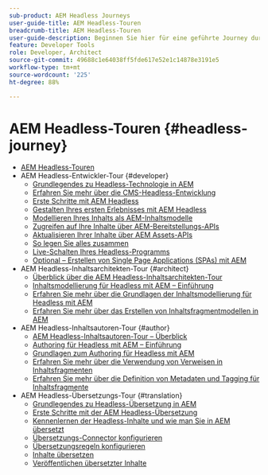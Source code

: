```yaml
---
sub-product: AEM Headless Journeys
user-guide-title: AEM Headless-Touren
breadcrumb-title: AEM Headless-Touren
user-guide-description: Beginnen Sie hier für eine geführte Journey durch die leistungsstarken und flexiblen Headless-Funktionen von AEM, deren Funktionen und deren Verwendung in Ihrem Projekt.
feature: Developer Tools
role: Developer, Architect
source-git-commit: 49688c1e64038ff5fde617e52e1c14878e3191e5
workflow-type: tm+mt
source-wordcount: '225'
ht-degree: 88%

---
```



# AEM Headless-Touren {#headless-journey}

+ [AEM Headless-Touren](/help/journey-headless/home.md)
+ AEM Headless-Entwickler-Tour {#developer}
   + [Grundlegendes zu Headless-Technologie in AEM](developer/overview.md)
   + [Erfahren Sie mehr über die CMS-Headless-Entwicklung](developer/learn-about.md)
   + [Erste Schritte mit AEM Headless](developer/getting-started.md)
   + [Gestalten Ihres ersten Erlebnisses mit AEM Headless](developer/path-to-first-experience.md)
   + [Modellieren Ihres Inhalts als AEM-Inhaltsmodelle](developer/model-your-content.md)
   + [Zugreifen auf Ihre Inhalte über AEM-Bereitstellungs-APIs](developer/access-your-content.md)
   + [Aktualisieren Ihrer Inhalte über AEM Assets-APIs](developer/update-your-content.md)
   + [So legen Sie alles zusammen](developer/put-it-all-together.md)
   + [Live-Schalten Ihres Headless-Programms](developer/go-live.md)
   + [Optional – Erstellen von Single Page Applications (SPAs) mit AEM](developer/create-spa.md)
+ AEM Headless-Inhaltsarchitekten-Tour {#architect}
   + [Überblick über die AEM Headless-Inhaltsarchitekten-Tour](architect/overview.md)
   + [Inhaltsmodellierung für Headless mit AEM – Einführung](architect/introduction.md)
   + [Erfahren Sie mehr über die Grundlagen der Inhaltsmodellierung für Headless mit AEM](architect/basics.md)
   + [Erfahren Sie mehr über das Erstellen von Inhaltsfragmentmodellen in AEM](architect/model-structure.md)
+ AEM Headless-Inhaltsautoren-Tour {#author}
   + [AEM Headless-Inhaltsautoren-Tour – Überblick](author/overview.md)
   + [Authoring für Headless mit AEM – Einführung](author/introduction.md)
   + [Grundlagen zum Authoring für Headless mit AEM](author/basics.md)
   + [Erfahren Sie mehr über die Verwendung von Verweisen in Inhaltsfragmenten](author/references.md)
   + [Erfahren Sie mehr über die Definition von Metadaten und Tagging für Inhaltsfragmente](author/metadata-tagging.md)
+ AEM Headless-Übersetzungs-Tour {#translation}
   + [Grundlegendes zu Headless-Übersetzung in AEM](translation/overview.md)
   + [Erste Schritte mit der AEM Headless-Übersetzung](translation/getting-started.md)
   + [Kennenlernen der Headless-Inhalte und wie man Sie in AEM übersetzt](translation/learn-about.md)
   + [Übersetzungs-Connector konfigurieren](translation/configure-connector.md)
   + [Übersetzungsregeln konfigurieren](translation/translation-rules.md)
   + [Inhalte übersetzen](translation/translate-content.md)
   + [Veröffentlichen übersetzter Inhalte](translation/publish-content.md)
